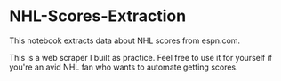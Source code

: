 # NHL-Scores-Extraction
This notebook extracts data about NHL scores from espn.com.

This is a web scraper I built as practice. Feel free to use it for yourself if you're an avid NHL fan who wants to automate getting scores.
